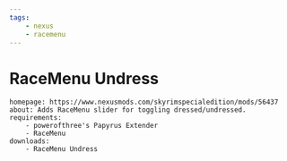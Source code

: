 ```yaml
---
tags:
    - nexus
    - racemenu
---
```


# RaceMenu Undress

```project_info
homepage: https://www.nexusmods.com/skyrimspecialedition/mods/56437
about: Adds RaceMenu slider for toggling dressed/undressed.
requirements:
    - powerofthree's Papyrus Extender
    - RaceMenu
downloads:
    - RaceMenu Undress
```
